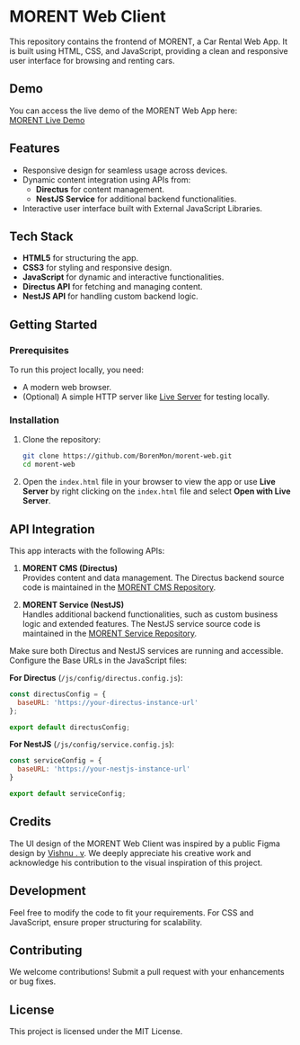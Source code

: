 # MORENT Web Client

This repository contains the frontend of MORENT, a Car Rental Web App. It is built using HTML, CSS, and JavaScript, providing a clean and responsive user interface for browsing and renting cars.

## Demo

You can access the live demo of the MORENT Web App here:  
[MORENT Live Demo](https://morent-kh.netlify.app)

## Features

- Responsive design for seamless usage across devices.
- Dynamic content integration using APIs from:
  - **Directus** for content management.
  - **NestJS Service** for additional backend functionalities.
- Interactive user interface built with External JavaScript Libraries.

## Tech Stack

- **HTML5** for structuring the app.
- **CSS3** for styling and responsive design.
- **JavaScript** for dynamic and interactive functionalities.
- **Directus API** for fetching and managing content.
- **NestJS API** for handling custom backend logic.

## Getting Started

### Prerequisites

To run this project locally, you need:
- A modern web browser.
- (Optional) A simple HTTP server like [Live Server](https://marketplace.visualstudio.com/items?itemName=ritwickdey.LiveServer) for testing locally.

### Installation

1. Clone the repository:

    ```bash
    git clone https://github.com/BorenMon/morent-web.git
    cd morent-web
    ```

2. Open the `index.html` file in your browser to view the app or use **Live Server** by right clicking on the `index.html` file and select **Open with Live Server**.

## API Integration

This app interacts with the following APIs:

1. **MORENT CMS (Directus)**  
   Provides content and data management. The Directus backend source code is maintained in the [MORENT CMS Repository](https://github.com/BorenMon/morent-cms.git).

2. **MORENT Service (NestJS)**  
   Handles additional backend functionalities, such as custom business logic and extended features. The NestJS service source code is maintained in the [MORENT Service Repository](https://github.com/BorenMon/morent-service.git).

Make sure both Directus and NestJS services are running and accessible. Configure the Base URLs in the JavaScript files:

**For Directus** (`/js/config/directus.config.js`):
```javascript
const directusConfig = {
  baseURL: 'https://your-directus-instance-url'
};

export default directusConfig;
```

**For NestJS** (`/js/config/service.config.js`):
```javascript
const serviceConfig = {
  baseURL: 'https://your-nestjs-instance-url'
}

export default serviceConfig;
```

## Credits
The UI design of the MORENT Web Client was inspired by a public Figma design by [Vishnu . v](https://www.figma.com/@vishnuv). We deeply appreciate his creative work and acknowledge his contribution to the visual inspiration of this project.

## Development

Feel free to modify the code to fit your requirements. For CSS and JavaScript, ensure proper structuring for scalability.

## Contributing

We welcome contributions! Submit a pull request with your enhancements or bug fixes.

## License

This project is licensed under the MIT License.